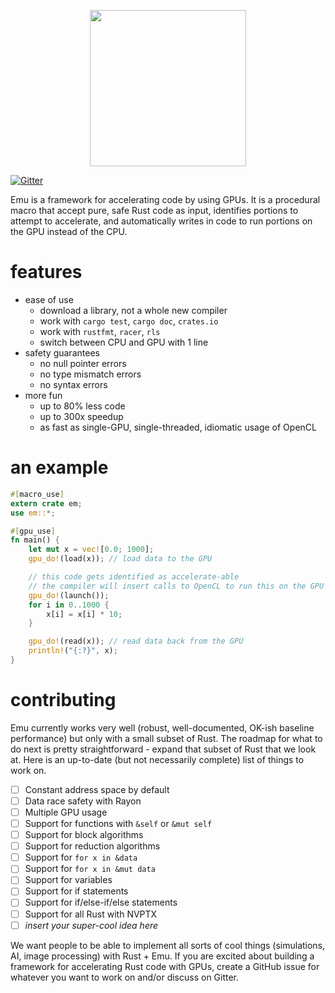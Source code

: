 <p align="center">
<img width="250px" src="https://i.imgur.com/kTap42K.png"/>
</p>

[![Gitter](https://badges.gitter.im/talk-about-emu/thoughts.svg)](https://gitter.im/talk-about-emu/thoughts?utm_source=badge&utm_medium=badge&utm_campaign=pr-badge)

Emu is a framework for accelerating code by using GPUs. It is a procedural macro that accept pure, safe Rust code as input, identifies portions to attempt to accelerate, and automatically writes in code to run portions on the GPU instead of the CPU.

# features

- ease of use
    - download a library, not a whole new compiler
    - work with `cargo test`, `cargo doc`, `crates.io`
    - work with `rustfmt`, `racer`, `rls`
    - switch between CPU and GPU with 1 line
- safety guarantees
    - no null pointer errors
    - no type mismatch errors
    - no syntax errors
- more fun
    - up to 80% less code
    - up to 300x speedup
    - as fast as single-GPU, single-threaded, idiomatic usage of OpenCL

# an example

```rust
#[macro_use]
extern crate em;
use em::*;

#[gpu_use]
fn main() {
    let mut x = vec![0.0; 1000];
    gpu_do!(load(x)); // load data to the GPU

    // this code gets identified as accelerate-able
    // the compiler will insert calls to OpenCL to run this on the GPU
    gpu_do!(launch());
    for i in 0..1000 {
        x[i] = x[i] * 10;
    }

    gpu_do!(read(x)); // read data back from the GPU
    println!("{:?}", x);
}
```

# contributing

Emu currently works very well (robust, well-documented, OK-ish baseline performance) but only with a small subset of Rust. The roadmap for what to do next is pretty straightforward - expand that subset of Rust that we look at. Here is an up-to-date (but not necessarily complete) list of things to work on.

- [ ] Constant address space by default
- [ ] Data race safety with Rayon
- [ ] Multiple GPU usage
- [ ] Support for functions with `&self` or `&mut self`
- [ ] Support for block algorithms
- [ ] Support for reduction algorithms
- [ ] Support for `for x in &data`
- [ ] Support for `for x in &mut data`
- [ ] Support for variables
- [ ] Support for if statements
- [ ] Support for if/else-if/else statements
- [ ] Support for all Rust with NVPTX
- [ ] *insert your super-cool idea here*

We want people to be able to implement all sorts of cool things (simulations, AI, image processing) with Rust + Emu. If you are excited about building a framework for accelerating Rust code with GPUs, create a GitHub issue for whatever you want to work on and/or discuss on Gitter.
